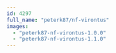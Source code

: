 ```yaml
---
id: 4297
full_name: "peterk87/nf-virontus"
images: 
  - "peterk87-nf-virontus-1.0.0"
  - "peterk87-nf-virontus-1.1.0"
---
```

